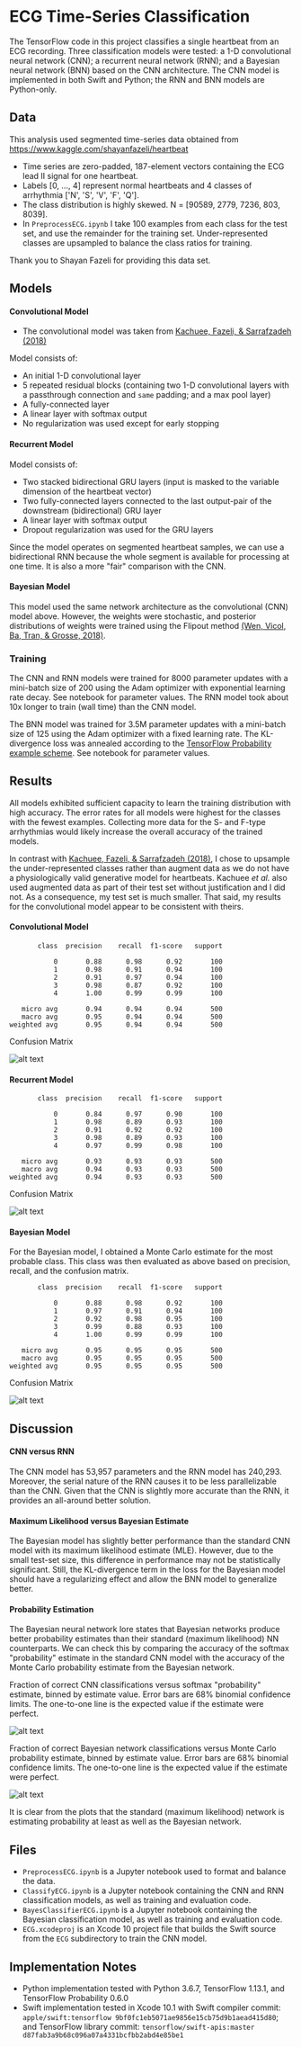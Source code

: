 # ECG Time-Series Classification
The TensorFlow code in this project classifies a single heartbeat from an ECG recording. Three classification models were tested: a 1-D convolutional neural network (CNN); a recurrent neural network (RNN); and a Bayesian neural network (BNN) based on the CNN architecture. The CNN model is implemented in both Swift and Python; the RNN and BNN models are Python-only.

## Data
This analysis used segmented time-series data obtained from https://www.kaggle.com/shayanfazeli/heartbeat
* Time series are zero-padded, 187-element vectors containing the ECG lead II signal for one heartbeat.
* Labels [0, ..., 4] represent normal heartbeats and 4 classes of arrhythmia ['N', 'S', 'V', 'F', 'Q'].
* The class distribution is highly skewed. N = [90589, 2779, 7236, 803, 8039].
* In `PreprocessECG.ipynb` I take 100 examples from each class for the test set, and use the remainder for the training set. Under-represented classes are upsampled to balance the class ratios for training.

Thank you to Shayan Fazeli for providing this data set.

## Models
#### Convolutional Model
* The convolutional model was taken from [Kachuee, Fazeli, & Sarrafzadeh \(2018\)](https://arxiv.org/pdf/1805.00794.pdf)

Model consists of:
* An initial 1-D convolutional layer
* 5 repeated residual blocks (containing two 1-D convolutional layers with a passthrough connection and `same` padding; and a max pool layer)
* A fully-connected layer
* A linear layer with softmax output
* No regularization was used except for early stopping

#### Recurrent Model

Model consists of:
* Two stacked bidirectional GRU layers (input is masked to the variable dimension of the heartbeat vector)
* Two fully-connected layers connected to the last output-pair of the downstream (bidirectional) GRU layer
* A linear layer with softmax output
* Dropout regularization was used for the GRU layers

Since the model operates on segmented heartbeat samples, we can use a bidirectional RNN because the whole segment is available for processing at one time. It is also a more \"fair\" comparison with the CNN.

#### Bayesian Model

This model used the same network architecture as the convolutional (CNN) model above. However, the weights were stochastic, and posterior distributions of weights were trained using the Flipout method [\(Wen, Vicol, Ba, Tran, \& Grosse, 2018\)](https://arxiv.org/abs/1803.04386).

### Training
The CNN and RNN models were trained for 8000 parameter updates with a mini-batch size of 200 using the Adam optimizer with exponential learning rate decay. See notebook for parameter values. The RNN model took about 10x longer to train (wall time) than the CNN model.

The BNN model was trained for 3.5M parameter updates with a mini-batch size of 125 using the Adam optimizer with a fixed learning rate. The KL-divergence loss was annealed according to the [TensorFlow Probability example scheme](https://github.com/tensorflow/probability/blob/master/tensorflow_probability/examples/cifar10_bnn.py). See notebook for parameter values.

## Results
All models exhibited sufficient capacity to learn the training distribution with high accuracy. The error rates for all models were highest for the classes with the fewest examples. Collecting more data for the S- and F-type arrhythmias would likely increase the overall accuracy of the trained models.

In contrast with [Kachuee, Fazeli, & Sarrafzadeh \(2018\)](https://arxiv.org/pdf/1805.00794.pdf), I chose to upsample the under-represented classes rather than augment data as we do not have a physiologically valid generative model for heartbeats. Kachuee _et al._ also used augmented data as part of their test set without justification and I did not. As a consequence, my test set is much smaller. That said, my results for the convolutional model appear to be consistent with theirs.

#### Convolutional Model
```
       class  precision    recall  f1-score   support

           0       0.88      0.98      0.92       100
           1       0.98      0.91      0.94       100
           2       0.91      0.97      0.94       100
           3       0.98      0.87      0.92       100
           4       1.00      0.99      0.99       100

   micro avg       0.94      0.94      0.94       500
   macro avg       0.95      0.94      0.94       500
weighted avg       0.95      0.94      0.94       500
 ```
Confusion Matrix

 ![alt text](https://github.com/dave-fernandes/ECGClassifier/blob/master/images/CM-CNN.png "Confusion matrix for CNN classifier.")

#### Recurrent Model
```
       class  precision    recall  f1-score   support

           0       0.84      0.97      0.90       100
           1       0.98      0.89      0.93       100
           2       0.91      0.92      0.92       100
           3       0.98      0.89      0.93       100
           4       0.97      0.99      0.98       100

   micro avg       0.93      0.93      0.93       500
   macro avg       0.94      0.93      0.93       500
weighted avg       0.94      0.93      0.93       500
 ```
Confusion Matrix

 ![alt text](https://github.com/dave-fernandes/ECGClassifier/blob/master/images/CM-RNN.png "Confusion matrix for RNN classifier.")

#### Bayesian Model
For the Bayesian model, I obtained a Monte Carlo estimate for the most probable class. This class was then evaluated as above based on precision, recall, and the confusion matrix.

```
       class  precision    recall  f1-score   support

           0       0.88      0.98      0.92       100
           1       0.97      0.91      0.94       100
           2       0.92      0.98      0.95       100
           3       0.99      0.88      0.93       100
           4       1.00      0.99      0.99       100

   micro avg       0.95      0.95      0.95       500
   macro avg       0.95      0.95      0.95       500
weighted avg       0.95      0.95      0.95       500
 ```
Confusion Matrix

 ![alt text](https://github.com/dave-fernandes/ECGClassifier/blob/master/images/CM-BNN.png "Confusion matrix for BNN classifier.")

## Discussion
#### CNN versus RNN
The CNN model has 53,957 parameters and the RNN model has 240,293. Moreover, the serial nature of the RNN causes it to be less parallelizable than the CNN. Given that the CNN is slightly more accurate than the RNN, it provides an all-around better solution.

#### Maximum Likelihood versus Bayesian Estimate
The Bayesian model has slightly better performance than the standard CNN model with its maximum likelihood estimate (MLE). However, due to the small test-set size, this difference in performance may not be statistically significant. Still, the KL-divergence term in the loss for the Bayesian model should have a regularizing effect and allow the BNN model to generalize better.

#### Probability Estimation
The Bayesian neural network lore states that Bayesian networks produce better probability estimates than their standard \(maximum likelihood\) NN counterparts. We can check this by comparing the accuracy of the softmax \"probability\" estimate in the standard CNN model with the accuracy of the Monte Carlo probability estimate from the Bayesian network.

Fraction of correct CNN classifications versus softmax \"probability\" estimate, binned by estimate value. Error bars are 68% binomial confidence limits. The one-to-one line is the expected value if the estimate were perfect.

 ![alt text](https://github.com/dave-fernandes/ECGClassifier/blob/master/images/CNN-probability.png "Probability estimates for CNN classifier.")

Fraction of correct Bayesian network classifications versus Monte Carlo probability estimate, binned by estimate value. Error bars are 68% binomial confidence limits. The one-to-one line is the expected value if the estimate were perfect.

 ![alt text](https://github.com/dave-fernandes/ECGClassifier/blob/master/images/BNN-probability.png "Probability estimates for Bayesian classifier.")
 
 It is clear from the plots that the standard \(maximum likelihood\) network is estimating probability at least as well as the Bayesian network.

## Files
* `PreprocessECG.ipynb` is a Jupyter notebook used to format and balance the data.
* `ClassifyECG.ipynb` is a Jupyter notebook containing the CNN and RNN classification models, as well as training and evaluation code.
* `BayesClassifierECG.ipynb` is a Jupyter notebook containing the Bayesian classification model, as well as training and evaluation code.
* `ECG.xcodeproj` is an Xcode 10 project file that builds the Swift source from the `ECG` subdirectory to train the CNN model.

## Implementation Notes
* Python implementation tested with Python 3.6.7, TensorFlow 1.13.1, and TensorFlow Probability 0.6.0
* Swift implementation tested in Xcode 10.1 with Swift compiler commit: `apple/swift:tensorflow 9bf0fc1eb5071ae9856e15cb75d9b1aead415d80`; and TensorFlow library commit: `tensorflow/swift-apis:master d87fab3a9b68c096a07a4331bcfbb2abd4e85be1`
